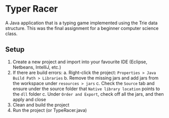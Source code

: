 # Typer Racer

A Java application that is a typing game implemented using the Trie data structure.
This was the final assignment for a beginner computer science class.

## Setup

1.  Create a new project and import into your favourite IDE (Eclipse, Netbeans, IntelliJ, etc.)
2.  If there are build errors:
    a. Right-click the project: `Properties > Java Build Path > Libraries`
    b. Remove the missing jars and add jars from the workspace under `resources > jars`
    c. Check the `Source` tab and ensure under the source folder that `Native library location` points to the `dll` folder
    c. Under `Order and Export`, check off all the jars, and then apply and close
3.  Clean and build the project
4.  Run the project (or TypeRacer.java)
